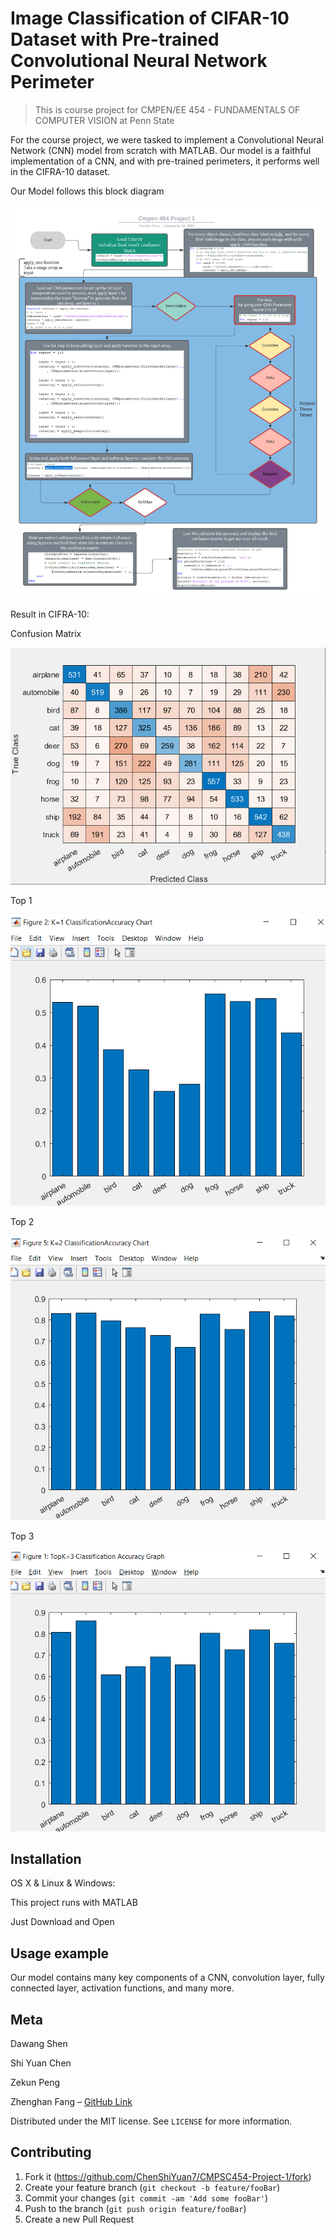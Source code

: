 # Image Classification of CIFAR-10 Dataset with Pre-trained Convolutional Neural Network Perimeter
> This is course project for CMPEN/EE 454 - FUNDAMENTALS OF COMPUTER VISION at Penn State


For the course project, we were tasked to implement a Convolutional Neural Network (CNN) model from scratch with MATLAB. Our model is a faithful implementation of a CNN, and with pre-trained perimeters, it performs well in the CIFRA-10 dataset.

Our Model follows this block diagram

![](/img/blank_diagram.png)


Result in CIFRA-10:

Confusion Matrix

![](/img/confusion_matrix.png)

Top 1

![](/img/top1.png)

Top 2

![](/img/top2.png)

Top 3

![](/img/top3.png)



## Installation

OS X & Linux & Windows:

This project runs with MATLAB

Just Download and Open

## Usage example

Our model contains many key components of a CNN, convolution layer, fully connected layer, activation functions, and many more.

## Meta

Dawang Shen

Shi Yuan Chen

Zekun Peng

Zhenghan Fang     – [GitHub Link](https://github.com/ReLRail/)


Distributed under the MIT license. See ``LICENSE`` for more information.

## Contributing

1. Fork it (<https://github.com/ChenShiYuan7/CMPSC454-Project-1/fork>)
2. Create your feature branch (`git checkout -b feature/fooBar`)
3. Commit your changes (`git commit -am 'Add some fooBar'`)
4. Push to the branch (`git push origin feature/fooBar`)
5. Create a new Pull Request

<!-- Markdown link & img dfn's -->
[npm-image]: https://img.shields.io/npm/v/datadog-metrics.svg?style=flat-square
[npm-url]: https://npmjs.org/package/datadog-metrics
[npm-downloads]: https://img.shields.io/npm/dm/datadog-metrics.svg?style=flat-square
[travis-image]: https://img.shields.io/travis/dbader/node-datadog-metrics/master.svg?style=flat-square
[travis-url]: https://travis-ci.org/dbader/node-datadog-metrics
[wiki]: https://github.com/yourname/yourproject/wiki

